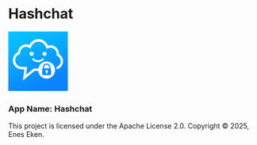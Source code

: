# Hashchat

<img src="https://github.com/eneseken95/Hashchat/blob/main/Hashchat/Frontend/Hashchat/App/Assets.xcassets/AppIcon.appiconset/Hashchat%202.png" alt="Logo" width="120" height="120" />

### App Name: Hashchat
This project is licensed under the Apache License 2.0. Copyright © 2025, Enes Eken.


